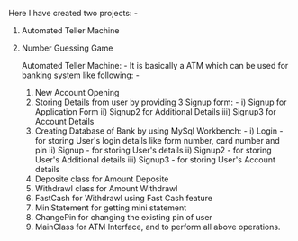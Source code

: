 Here I have created two projects: -
1. Automated Teller Machine
2. Number Guessing Game

   Automated Teller Machine: -
   It is basically a ATM which can be used for banking system like following: -
   1. New Account Opening
   2. Storing Details from user by providing 3 Signup form: -
      i) Signup for Application Form
      ii) Signup2 for Additional Details
      iii) Signup3 for Account Details
   3. Creating Database of Bank by using MySql Workbench: -
      i) Login - for storing User's login details like form number, card number and pin
      ii) Signup - for storing User's details
      ii) Signup2 - for storing User's Additional details
      iii) Signup3 - for storing User's Account details
   4. Deposite class for Amount Deposite
   5. Withdrawl class for Amount Withdrawl
   6. FastCash for Withdrawl using Fast Cash feature
   7. MiniStatement for getting mini statement
   8. ChangePin for changing the existing pin of user
   9. MainClass for ATM Interface, and to perform all above operations.
